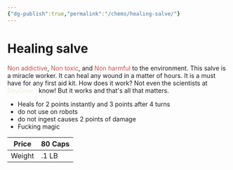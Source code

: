```yaml
---
{"dg-publish":true,"permalink":"/chems/healing-salve/"}
---
```


# Healing salve

<font color="#c0504d">Non addictive</font>, <font color="#c0504d">Non toxic</font>, and <font color="#c0504d">Non harmful</font> to the environment. This salve is a miracle worker. It can heal any wound in a matter of hours. It is a must have for any first aid kit.
How does it work? Not even the scientists at <font color="#ebf1dd">DayGlow™</font> know! But it works and that's all that matters. 

- Heals for 2 points instantly and 3 points after 4 turns
- do not use on robots 
- do not ingest causes 2 points of damage 
- Fucking magic 


| Price  | 80 Caps |
| ------ | ------- |
| Weight | .1 LB   |
<b class="left-thead"></b>
